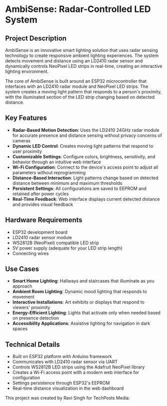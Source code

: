 # AmbiSense: Radar-Controlled LED System

## Project Description

AmbiSense is an innovative smart lighting solution that uses radar sensing technology to create responsive ambient lighting experiences. The system detects movement and distance using an LD2410 radar sensor and dynamically controls NeoPixel LED strips in real-time, creating an interactive lighting environment.

The core of AmbiSense is built around an ESP32 microcontroller that interfaces with an LD2410 radar module and NeoPixel LED strips. The system creates a moving light pattern that responds to a person's proximity, with the illuminated section of the LED strip changing based on detected distance.

## Key Features

- **Radar-Based Motion Detection**: Uses the LD2410 24GHz radar module for accurate presence and distance sensing without privacy concerns of cameras
- **Dynamic LED Control**: Creates moving light patterns that respond to user proximity
- **Customizable Settings**: Configure colors, brightness, sensitivity, and behavior through an intuitive web interface
- **Wi-Fi Configuration**: Connect to the device's access point to adjust all parameters without reprogramming
- **Distance-Based Interaction**: Light patterns change based on detected distance between minimum and maximum thresholds
- **Persistent Settings**: All configurations are saved to EEPROM and retained after power cycles
- **Real-Time Feedback**: Web interface displays current detected distance and provides visual feedback

## Hardware Requirements

- ESP32 development board
- LD2410 radar sensor module
- WS2812B (NeoPixel) compatible LED strip
- 5V power supply (adequate for your LED strip length)
- Connecting wires

## Use Cases

- **Smart Home Lighting**: Hallways and staircases that illuminate as you approach
- **Ambient Room Lighting**: Dynamic mood lighting that responds to movement
- **Interactive Installations**: Art exhibits or displays that respond to viewers' proximity
- **Energy-Efficient Lighting**: Lights that activate only when needed based on presence detection
- **Accessibility Applications**: Assistive lighting for navigation in dark spaces

## Technical Details

- Built on ESP32 platform with Arduino framework
- Communicates with LD2410 radar sensor via UART
- Controls WS2812B LED strips using the Adafruit NeoPixel library
- Creates a Wi-Fi access point with a modern web interface for configuration
- Settings persistence through ESP32's EEPROM
- Real-time distance visualization in the web dashboard

This project was created by Ravi Singh for TechPosts Media.
